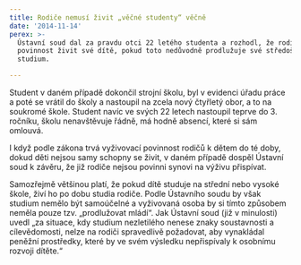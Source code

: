 ```yaml
---
title: Rodiče nemusí živit „věčné studenty“ věčně
date: '2014-11-14'
perex: >-
  Ústavní soud dal za pravdu otci 22 letého studenta a rozhodl, že rodič nemá
  povinnost živit své dítě, pokud toto nedůvodně prodlužuje své středoškolské
  studium.

---
```



<p>Student v&nbsp;daném případě dokončil strojní školu, byl v&nbsp;evidenci úřadu práce a poté se vrátil do školy a nastoupil na zcela nový čtyřletý obor, a to na soukromé škole. Student navíc ve svých 22 letech nastoupil teprve do 3. ročníku, školu nenavštěvuje řádně, má hodně absencí, které si sám omlouvá. </p><p>I když podle zákona trvá vyživovací povinnost rodičů k dětem do té doby, dokud děti nejsou samy schopny se živit, v&nbsp;daném případě dospěl Ústavní soud k&nbsp;závěru, že již rodiče nejsou povinni synovi na výživu přispívat. </p><p>Samozřejmě většinou platí, že pokud dítě studuje na střední nebo vysoké škole, živí ho po dobu studia rodiče. Podle Ústavního soudu by však studium nemělo být samoúčelné a vyživovaná osoba by si tímto způsobem neměla pouze tzv. „prodlužovat mládí“. Jak Ústavní soud (již v&nbsp;minulosti) uvedl „za situace, kdy studium nezletilého nenese znaky soustavnosti a cílevědomosti, nelze na rodiči spravedlivě požadovat, aby vynakládal peněžní prostředky, které by ve svém výsledku nepřispívaly k osobnímu rozvoji dítěte.“</p>

